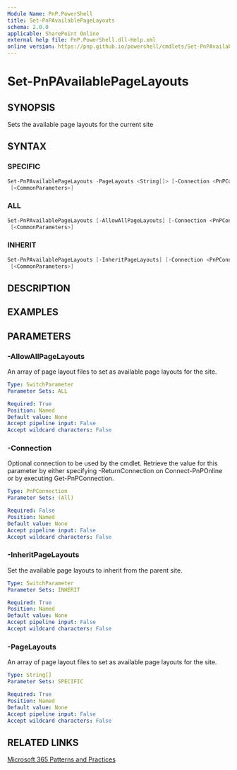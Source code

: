 ```yaml
---
Module Name: PnP.PowerShell
title: Set-PnPAvailablePageLayouts
schema: 2.0.0
applicable: SharePoint Online
external help file: PnP.PowerShell.dll-Help.xml
online version: https://pnp.github.io/powershell/cmdlets/Set-PnPAvailablePageLayouts.html
---
```

 
# Set-PnPAvailablePageLayouts

## SYNOPSIS
Sets the available page layouts for the current site

## SYNTAX

### SPECIFIC
```powershell
Set-PnPAvailablePageLayouts -PageLayouts <String[]> [-Connection <PnPConnection>]
 [<CommonParameters>]
```

### ALL
```powershell
Set-PnPAvailablePageLayouts [-AllowAllPageLayouts] [-Connection <PnPConnection>]
 [<CommonParameters>]
```

### INHERIT
```powershell
Set-PnPAvailablePageLayouts [-InheritPageLayouts] [-Connection <PnPConnection>]
 [<CommonParameters>]
```

## DESCRIPTION

## EXAMPLES

## PARAMETERS

### -AllowAllPageLayouts
An array of page layout files to set as available page layouts for the site.

```yaml
Type: SwitchParameter
Parameter Sets: ALL

Required: True
Position: Named
Default value: None
Accept pipeline input: False
Accept wildcard characters: False
```

### -Connection
Optional connection to be used by the cmdlet. Retrieve the value for this parameter by either specifying -ReturnConnection on Connect-PnPOnline or by executing Get-PnPConnection.

```yaml
Type: PnPConnection
Parameter Sets: (All)

Required: False
Position: Named
Default value: None
Accept pipeline input: False
Accept wildcard characters: False
```

### -InheritPageLayouts
Set the available page layouts to inherit from the parent site.

```yaml
Type: SwitchParameter
Parameter Sets: INHERIT

Required: True
Position: Named
Default value: None
Accept pipeline input: False
Accept wildcard characters: False
```

### -PageLayouts
An array of page layout files to set as available page layouts for the site.

```yaml
Type: String[]
Parameter Sets: SPECIFIC

Required: True
Position: Named
Default value: None
Accept pipeline input: False
Accept wildcard characters: False
```



## RELATED LINKS

[Microsoft 365 Patterns and Practices](https://aka.ms/m365pnp)

